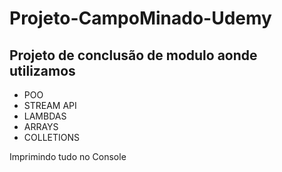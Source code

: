 # Projeto-CampoMinado-Udemy

## Projeto de conclusão de modulo aonde utilizamos 
* POO
* STREAM API
* LAMBDAS
* ARRAYS
* COLLETIONS

Imprimindo tudo no Console
